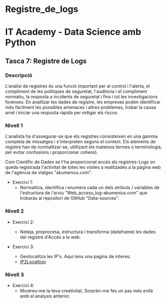 # Registre_de_logs
# IT Academy - Data Science amb Python
## Tasca 7: Registre de Logs
### Descripció
L'anàlisi de registres és una funció important per al control i l'alerta, el compliment de les polítiques de seguretat, l'auditoria i el compliment normatiu, la resposta a incidents de seguretat i fins i tot les investigacions forenses. En analitzar les dades de registre, les empreses poden identificar més fàcilment les possibles amenaces i altres problemes, trobar la causa arrel i iniciar una resposta ràpida per mitigar els riscos.


### Nivell 1

L'analista ha d'assegurar-se que els registres consisteixen en una gamma completa de missatges i s'interpreten segons el context. Els elements de registre han de normalitzar-se, utilitzant els mateixos termes o terminologia, per evitar confusions i proporcionar cohesió.

Com Científic de Dades se t'ha proporcionat accés als registres-Logs on queda registrada l'activitat de totes les visites a realitzades a la pàgina web de l'agència de viatges "akumenius.com".

- Exercici 1: 
  - Normalitza, identifica i enumera cada un dels atributs / variables de l'estructura de l'arxiu "Web_access_log-akumenius.com" que trobaràs al repositori de GitHub "Data-sources".

### Nivell 2

- Exercici 2: 
  - Neteja, preprocesa, estructura i transforma (dataframe) les dades del registre d'Accés a la web.
  
- Exercici 3:
  - Geolocalitza les IP's. Aqui tens una pagina de interes: 
  - [IP2Locattion](https://blog.ip2location.com/knowledge-base/how-to-add-a-sub-account-in-ip2location/)

### Nivell 3

- Exercici 4:
  - Mostreu-me la teva creativitat, Sorprèn-me fes un pas més enllà amb el analysis anterior.